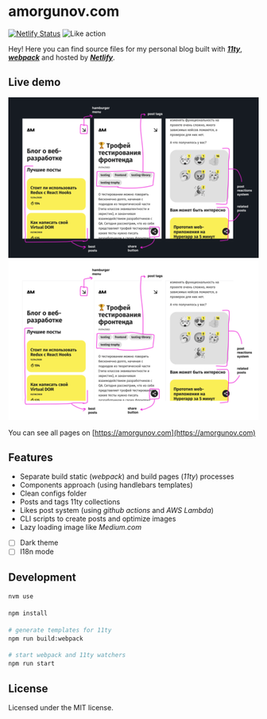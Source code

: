 # amorgunov.com

[![Netlify Status](https://img.shields.io/netlify/763b6aa3-7b4a-47fe-9c14-ee98f17d9580?style=flat&colorA=000000&colorB=000000)](https://app.netlify.com/sites/nukeapp/deploys) ![Like action](https://img.shields.io/github/actions/workflow/status/noveogroup-amorgunov/amorgunov.com/likes.yml?branch=master&style=flat&colorA=000000&colorB=000000)

Hey! Here you can find source files for my personal blog built with [**_11ty_**](https://www.11ty.io/), [**_webpack_**](https://webpack.js.org/) and hosted by [**_Netlify_**](https://netlify.com/).

## Live demo

![](./src/assets/images/preview-github@dark.png#gh-dark-mode-only)![](./src/assets/images/preview-github@light.png#gh-light-mode-only)

You can see all pages on [https://amorgunov.com](https://amorgunov.com)

## Features

- Separate build static (*webpack*) and build pages (*11ty*) processes
- Components approach (using handlebars templates)
- Clean configs folder
- Posts and tags 11ty collections
- Likes post system (using *github actions* and *AWS Lambda*)
- CLI scripts to create posts and optimize images
- Lazy loading image like *Medium.com*
- [ ] Dark theme
- [ ] I18n mode

## Development

```bash
nvm use

npm install

# generate templates for 11ty
npm run build:webpack

# start webpack and 11ty watchers
npm run start
```

## License

Licensed under the MIT license.
